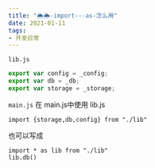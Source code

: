 ```yaml
---
title: "🌦🌦-import---as-怎么用"
date: 2021-01-11
tags: 
- 开发日常
---
```

`lib.js`
```js
export var config = _config;
export var db = _db;
export var storage = _storage;

```
`main.js`
在 main.js中使用 lib.js
```
import {storage,db,config} from "./lib"
```

也可以写成

```
import * as lib from "./lib"
lib.db()
```

